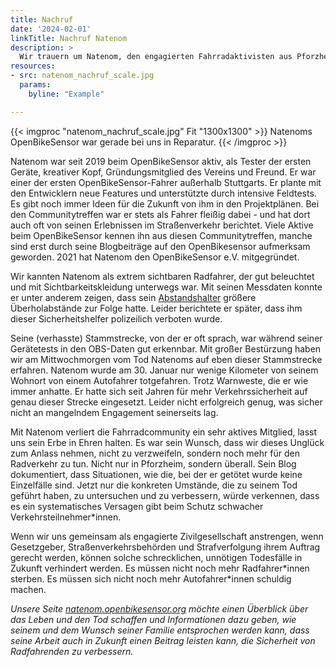 ```yaml
---
title: Nachruf
date: '2024-02-01'
linkTitle: Nachruf Natenom
description: >
  Wir trauern um Natenom, den engagierten Fahrradaktivisten aus Pforzheim
resources:
- src: natenom_nachruf_scale.jpg
  params:
    byline: "Example"

---
```


{{< imgproc "natenom_nachruf_scale.jpg" Fit "1300x1300" >}}
Natenoms OpenBikeSensor war gerade bei uns in Reparatur.
{{< /imgproc >}}

Natenom war seit 2019 beim OpenBikeSensor aktiv, als Tester der ersten Geräte, kreativer Kopf, Gründungsmitglied des Vereins und Freund. Er war einer der ersten OpenBikeSensor-Fahrer außerhalb Stuttgarts. Er plante mit den Entwicklern neue Features und unterstützte durch intensive Feldtests. Es gibt noch immer Ideen für die Zukunft von ihm in den Projektplänen. Bei den Communitytreffen war er stets als Fahrer fleißig dabei - und hat dort auch oft von seinen Erlebnissen im Straßenverkehr berichtet. Viele Aktive beim OpenBikeSensor kennen ihn aus diesen Communitytreffen, manche sind erst durch seine Blogbeiträge auf den OpenBikesensor aufmerksam geworden. 2021 hat Natenom den OpenBikeSensor e.V. mitgegründet.

Wir kannten Natenom als extrem sichtbaren Radfahrer, der gut beleuchtet und mit Sichtbarkeitskleidung unterwegs war. Mit seinen Messdaten konnte er unter anderem zeigen, dass sein [Abstandshalter](https://natenom.de/tags/abstandshalter/) größere Überholabstände zur Folge hatte. Leider berichtete er später, dass ihm dieser Sicherheitshelfer polizeilich verboten wurde.

Seine (verhasste) Stammstrecke, von der er oft sprach, war während seiner Gerätetests in den OBS-Daten gut erkennbar. Mit großer Bestürzung haben wir am Mittwochmorgen vom Tod Natenoms auf eben dieser Stammstrecke erfahren. Natenom wurde am 30. Januar nur wenige Kilometer von seinem Wohnort von einem Autofahrer totgefahren. Trotz Warnweste, die er wie immer anhatte. Er hatte sich seit Jahren für mehr Verkehrssicherheit auf genau dieser Strecke eingesetzt. Leider nicht erfolgreich genug, was sicher nicht an mangelndem Engagement seinerseits lag.

Mit Natenom verliert die Fahrradcommunity ein sehr aktives Mitglied, lasst uns sein Erbe in Ehren halten. Es war sein Wunsch, dass wir dieses Unglück zum Anlass nehmen, nicht zu verzweifeln, sondern noch mehr für den Radverkehr zu tun. Nicht nur in Pforzheim, sondern überall. Sein Blog dokumentiert, dass Situationen, wie die, bei der er getötet wurde keine Einzelfälle sind. Jetzt nur die konkreten Umstände, die zu seinem Tod geführt haben, zu untersuchen und zu verbessern, würde verkennen, dass es ein systematisches Versagen gibt beim Schutz schwacher Verkehrsteilnehmer*innen.

Wenn wir uns gemeinsam als engagierte Zivilgesellschaft anstrengen, wenn Gesetzgeber, Straßenverkehrsbehörden und Strafverfolgung ihrem Auftrag gerecht werden, können solche schrecklichen, unnötigen Todesfälle in Zukunft verhindert werden. Es müssen nicht noch mehr Radfahrer\*innen sterben. Es müssen sich nicht noch mehr Autofahrer\*innen schuldig machen.

*Unsere Seite [natenom.openbikesensor.org](https://natenom.openbikesensor.org/) möchte einen Überblick über das Leben und den Tod schaffen und Informationen dazu geben, wie seinem und dem Wunsch seiner Familie entsprochen werden kann, dass seine Arbeit auch in Zukunft einen Beitrag leisten kann, die Sicherheit von Radfahrenden zu verbessern.*

